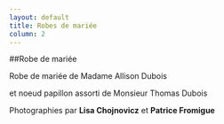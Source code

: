 ```yaml
---
layout: default
title: Robes de mariée
column: 2
---
```

<script type="text/javascript">
window.addEvent('load', function() {
    var imgs = [];
    imgs.push({file: 'allison_et_thomas1.jpg', title: '', desc: '', url: '#'});
    imgs.push({file: 'allison_et_thomas2.jpg', title: '', desc: '', url: '#'});
    imgs.push({file: 'allison_et_thomas3.jpg', title: '', desc: '', url: '#'});
    imgs.push({file: 'allison_et_thomas4.jpg', title: '', desc: '', url: '#'});
    imgs.push({file: 'allison_et_thomas5.jpg', title: '', desc: '', url: '#'});
    imgs.push({file: 'allison_et_thomas6.jpg', title: '', desc: '', url: '#'});
    imgs.push({file: 'allison_et_thomas7.jpg', title: '', desc: '', url: '#'});
    var myshow = new Slideshow('slideshow', { 
        type: 'zoom',
        externals: 0,
        showTitleCaption: 1,
        captionHeight: 45,
        width: 300, 
        height: 400, 
        pan: 50,
        zoom: 50,
        loadingDiv: 1,
        resize: true,
        duration: [2000, 9000],
        transition: Fx.Transitions.Expo.easeOut,
        images: imgs, 
        path: '/images/mariee/'
    });

    myshow.caps.h2.setStyles({color: '#fff', fontSize: '13px'});
    myshow.caps.p.setStyles({color: '#ccc', fontSize: '11px'});
});
</script>

##Robe de mariée

Robe de mariée de Madame Allison Dubois

et noeud papillon assorti de Monsieur Thomas Dubois

Photographies par **Lisa Chojnovicz** et **Patrice Fromigue**
